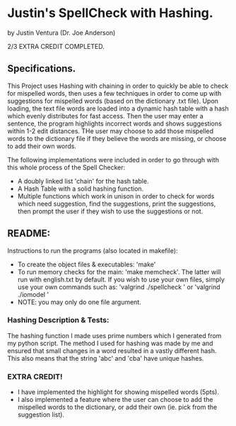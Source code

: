 # Justin's SpellCheck with Hashing.

by Justin Ventura (Dr. Joe Anderson)

2/3 EXTRA CREDIT COMPLETED.

## Specifications.

This Project uses Hashing with chaining in order to quickly be able to check for mispelled words, then uses a few techniques in order to come up with suggestions for mispelled words (based on the dictionary .txt file).  Upon loading, the text file words are loaded into a dynamic hash table with a hash which evenly distributes for fast access.  Then the user may enter a sentence, the program highlights incorrect words and shows suggestions within 1-2 edit distances.  THe user may choose to add those mispelled words to the dictionary file if they believe the words are missing, or choose to add their own words.


The following implementations were included in order to go through with this whole process of the Spell Checker:

- A doubly linked list 'chain' for the hash table.
- A Hash Table with a solid hashing function.
- Multiple functions which work in unison in order to check for words which need suggestion, find the suggestions, print the suggestions, then prompt the user if they wish to use the suggestions or not.

## README:

Instructions to run the programs (also located in makefile):
- To create the object files & executables: 'make'
- To run memory checks for the main: 'make memcheck'.  The latter will run with english.txt by default.  If you wish to use your own files, simply use your own commands such as: 'valgrind ./spellcheck <filename>' or 'valgrind ./iomodel <file>'
- NOTE: you may only do one file argument.
  
### Hashing Description & Tests:

The hashing function I made uses prime numbers which I generated from my python script.  The method I used for hashing was made by me and ensured that small changes in a word resulted in a vastly different hash.  This also means that the string 'abc' and 'cba' have unique hashes.

### EXTRA CREDIT!

- I have implemented the highlight for showing mispelled words (5pts).
- I also implemented a feature where the user can choose to add the mispelled words to the dictionary, or add their own (ie. pick from the suggestion list).  
